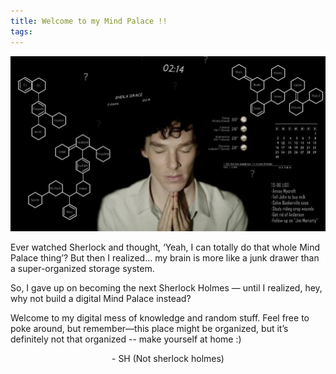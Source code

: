 ```yaml
---
title: Welcome to my Mind Palace !!
tags:
---
```

[![Click Here](https://raw.githubusercontent.com/saurabhhirugade/notes/refs/heads/main/mindpalace.jpg)](https://www.youtube.com/watch?v=OWbSvmIKsSA&t=67s )


Ever watched Sherlock and thought, ‘Yeah, I can totally do that whole Mind Palace thing’? 
But then I realized… my brain is more like a junk drawer than a super-organized storage system.

So, I gave up on becoming the next Sherlock Holmes — until I realized, hey, why not build a digital Mind Palace instead?

Welcome to my digital mess of knowledge and random stuff. Feel free to poke around, but remember—this place might be organized, but it’s definitely not that organized -- make yourself at home :)

<p style="text-align:center">
- SH (Not sherlock holmes)
</p>
